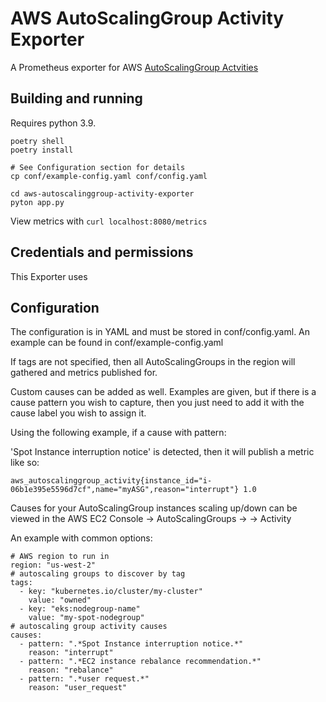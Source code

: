 AWS AutoScalingGroup Activity Exporter
=====

A Prometheus exporter for AWS [AutoScalingGroup Actvities](https://docs.aws.amazon.com/autoscaling/ec2/userguide/as-verify-scaling-activity.html)

## Building and running

Requires python 3.9.

```
poetry shell
poetry install

# See Configuration section for details
cp conf/example-config.yaml conf/config.yaml

cd aws-autoscalinggroup-activity-exporter
pyton app.py
```

View metrics with `curl localhost:8080/metrics`


## Credentials and permissions

This Exporter uses

## Configuration
The configuration is in YAML and must be stored in conf/config.yaml.
An example can be found in conf/example-config.yaml

If tags are not specified, then all AutoScalingGroups in the
region will gathered and metrics published for.

Custom causes can be added as well. Examples are given, but
if there is a cause pattern you wish to capture, then you
just need to add it with the cause label you wish to assign it.

Using the following example, if a cause with pattern:

'Spot Instance interruption notice' is detected, then it will publish a metric
like so:

```
aws_autoscalinggroup_activity{instance_id="i-06b1e395e5596d7cf",name="myASG",reason="interrupt"} 1.0
```

Causes for your AutoScalingGroup instances scaling up/down can be viewed in the 
AWS EC2 Console -> AutoScalingGroups -> <AutoScalingGroupName> -> Activity

An example with common options:
```
# AWS region to run in
region: "us-west-2"
# autoscaling groups to discover by tag
tags:
  - key: "kubernetes.io/cluster/my-cluster"
    value: "owned"
  - key: "eks:nodegroup-name"
    value: "my-spot-nodegroup"
# autoscaling group activity causes
causes:
  - pattern: ".*Spot Instance interruption notice.*"
    reason: "interrupt"
  - pattern: ".*EC2 instance rebalance recommendation.*"
    reason: "rebalance"
  - pattern: ".*user request.*"
    reason: "user_request"
```
